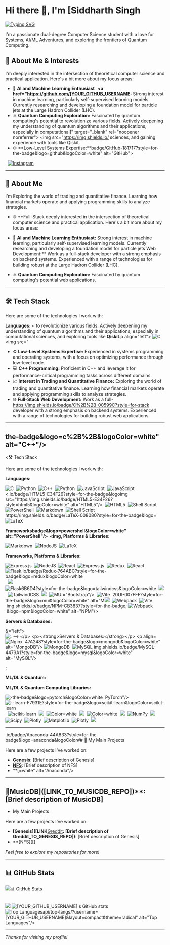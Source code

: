 # Hi there 👋, I'm [Siddharth Singh

<!-- Typing SVG -->
<a href="https://git.io/typing-svg"><img src="https://readme-typing-svg.herokuapp.com?font=Fira+Code&size=25&pause=1000&color=34D399¢er=true&vCenter=true&width=435&lines=Passionate+Computer+Science+Student;Systems+Programming+Enthusiast;AI%2FML+Adventurer;Quantum+Computing+Explorer;Full-Stack+Developer" alt="Typing SVG" /></a>

I'm a passionate dual-degree Computer Science student with a love for Systems, AI/ML Adventures, and exploring the frontiers of Quantum Computing.




## 🚀 About Me & Interests

I'm deeply interested in the intersection of theoretical computer science and practical application. Here's a bit more about my focus areas:

*   🧠 **AI and Machine Learning Enthusiast  </a>
   
  <a href="https://github.com/[YOUR_GITHUB_USERNAME:** Strong interest in machine learning, particularly self-supervised learning models. Currently researching and developing a foundation model for particle jets at the Large Hadron Collider (LHC).
*   ⚛️ **Quantum Computing Exploration:** Fascinated by quantum computing's potential to revolutionize various fields. Actively deepening my understanding of quantum algorithms and their applications, especially in computational]" target="_blank" rel="noopener noreferrer">
    <img src="https://img.shields.io/ sciences, and gaining experience with tools like Qiskit.
*   ⚙️ **Low-Level Systems Expertise:**badge/GitHub-181717?style=for-the-badge&logo=github&logoColor=white" alt="GitHub">
  </a>
    
  <a href="[YOUR_INSTAGRAM Experienced in systems programming and operating systems, with a focus on optimizing performance through low-level code.
*   💻 **C++ Programming:**_URL]" target="_blank" rel="noopener noreferrer">
    <img src="https://img.shields. Proficient in C++ and leverage it for performance-critical programming tasks across different domains.
*   📈 **Interest in Trading and Quantitative Finance:**io/badge/Instagram-E4405F?style=for-the-badge&logo=instagram&logoColor=white" alt="Instagram">
  </a>
  <!-- Add other relevant links here -->
</p>

---

## 🚀 About Me

I'm Exploring the world of trading and quantitative finance. Learning how financial markets operate and applying programming skills to analyze strategies.
*   🌐 **Full-Stack deeply interested in the intersection of theoretical computer science and practical application. Here's a bit more about my focus areas:

*   🧠 **AI and Machine Learning Enthusiast:** Strong interest in machine learning, particularly self-supervised learning models. Currently researching and developing a foundation model for particle jets Web Development:** Work as a full-stack developer with a strong emphasis on backend systems. Experienced with a range of technologies for building robust at the Large Hadron Collider (LHC).
*   ⚛️ **Quantum Computing Exploration:** Fascinated by quantum computing's potential web applications.

---

## 🛠️ Tech Stack

Here are some of the technologies I work with:

**Languages:**
< to revolutionize various fields. Actively deepening my understanding of quantum algorithms and their applications, especially in computational sciences, and exploring tools like **Qiskit**.p align="left">
  <img src="https://img.shields.io/badge/C-A8B9CC?style=for-the-badge&logo=c&logoColor=white" alt="C"/> 
  <img src="
*   ⚙️ **Low-Level Systems Expertise:** Experienced in systems programming and operating systems, with a focus on optimizing performance through low-level code.
*   💻 **C++ Programming:** Proficient in C++ and leverage it for performance-critical programming tasks across different domains.
*   📈 **Interest in Trading and Quantitative Finance:** Exploring the world of trading and quantitative finance. Learning how financial markets operate and applying programming skills to analyze strategies.
*   🌐 **Full-Stack Web Development:** Work as a full-https://img.shields.io/badge/C%2B%2B-00599C?style=for-stack developer with a strong emphasis on backend systems. Experienced with a range of technologies for building robust web applications.

---

## the-badge&logo=c%2B%2B&logoColor=white" alt="C++"/> 
  <🛠️ Tech Stack

Here are some of the technologies I work with:

**Languages:**
<p align="left">
  <img src="https://img.shields.io/badge/C-A8B9CC?style=for-the-badge&logo=c&logoColor=white" alt="C"/> 
  <img src="https://img.shields.io/badge/Python-3776AB?style=for-the-badgeimg src="https://img.shields.io/badge/C%2B%2B-005&logo=python&logoColor=white" alt="Python"/> 
  <img src="https99C?style=for-the-badge&logo=c%2B%2B&logoColor=white" alt="C++"/> 
  <img src="https://img.shields.io/badge/Python-3776AB?style=for-the-badge&logo=python&logoColor=white" alt="Python"/> 
  <img src="https://img.shields.io/badge/JavaScript-F7DF1E?style=for://img.shields.io/badge/JavaScript-F7DF1E?style=for-the-badge&logo=javascript&logoColor=black" alt="JavaScript"/> 
  <img src="https://img.shields-the-badge&logo=javascript&logoColor=black" alt="JavaScript"/> 
  <.io/badge/HTML5-E34F26?style=for-the-badge&logoimg src="https://img.shields.io/badge/HTML5-E34F26?style=html5&logoColor=white" alt="HTML5"/> 
  <img src="https=for-the-badge&logo=html5&logoColor=white" alt="HTML5"/> 
  <img src="https://img.shields.io/badge/Shell_Script-121://img.shields.io/badge/Shell_Script-121011?style=for-011?style=for-the-badge&logo=gnu-bash&logoColor=white" alt="Shell Script"/> 
  <img src="https://img.shields.io/badge/PowerShell-5391FE?style=for-the-badge&logo=powershell&logoColor=white" alt="PowerShell"/> 
  <img src="https://img.shields.io/badge/Markdown-000000?style=for-the-badge&logo=markdown&logoColor=white" alt="Markdown"/> 
  <img src="the-badge&logo=gnu-bash&logoColor=white" alt="Shell Script"/> 
https://img.shields.io/badge/LaTeX-008080?style=for-the-badge&logo=  <img src="https://img.shields.io/badge/PowerShell-5391FE?style=for-the-latex&logoColor=white" alt="LaTeX"/> 
  <!-- Add other language icons -->
</p>

**Frameworksbadge&logo=powershell&logoColor=white" alt="PowerShell"/> 
  <img, Platforms & Libraries:**
<p align="left">
  <img src="https://img.shields. src="https://img.shields.io/badge/Markdown-000000?style=for-the-badge&logo=markdown&logoColor=white" alt="Markdown"/> 
  <img src="https://io/badge/Node.js-339933?style=for-the-badge&logo=node.js&img.shields.io/badge/LaTeX-008080?style=for-the-badge&logo=logoColor=white" alt="NodeJS"/> 
  <img src="https://img.shields.io/badge/Express.js-000000?style=for-the-badge&logo=express&latex&logoColor=white" alt="LaTeX"/> 
  <!-- Add other language icons -->
</p>

**Frameworks, Platforms & Libraries:**
<p align="left">
  <img src="https://img.logoColor=white" alt="Express.js"/> 
  <img src="https://img.shields.io/badge/React-61DAFB?style=for-the-badge&logo=reactshields.io/badge/Node.js-339933?style=for-the-badge&logo=node.js&logoColor=white" alt="NodeJS"/> 
  <img src="https://img.shields.io/badge/Express.js-000000?style=for-the-badge&logo=express&&logoColor=black" alt="React"/> 
  <img src="https://img.shields.io/badge/Redux-764ABC?style=for-the-badge&logo=redux&logoColor=logoColor=white" alt="Express.js"/> 
  <img src="https://img.shields.io/badge/React-61DAFB?style=for-the-badge&logo=reactwhite" alt="Redux"/> 
  <img src="https://img.shields.io/&logoColor=black" alt="React"/> 
  <img src="https://img.shieldsbadge/Flask-000000?style=for-the-badge&logo=flask&logoColor=white" alt="Flask.io/badge/Redux-764ABC?style=for-the-badge&logo=redux&logoColor=white" alt="Redux"/> 
  <img src="https://img.shields.io/"/> 
  <img src="https://img.shields.io/badge/Tailwind_CSS-0badge/Flask-000000?style=for-the-badge&logo=flask&logoColor=white" alt="Flask6B6D4?style=for-the-badge&logo=tailwindcss&logoColor=white" alt="TailwindCSS"/> 
  <img src="https://img.shields.io/badge/"/> 
  <img src="https://img.shields.io/badge/Tailwind_CSS-0Bootstrap-7952B3?style=for-the-badge&logo=bootstrap&logoColor=white" alt6B6D4?style=for-the-badge&logo=tailwindcss&logoColor=white" alt="TailwindCSS"/> 
  <img src="https://img.shields.io/badge/="Bootstrap"/> 
  <img src="https://img.shields.io/badge/Material%Bootstrap-7952B3?style=for-the-badge&logo=bootstrap&logoColor=white" alt20UI-007FFF?style=for-the-badge&logo=mui&logoColor=white" alt="MUI"/>="Bootstrap"/> 
  <img src="https://img.shields.io/badge/Material% 
  <img src="https://img.shields.io/badge/Vite-646CFF?style=for-the-badge&logo=vite&logoColor=white" alt="Vite"/> 
  20UI-007FFF?style=for-the-badge&logo=mui&logoColor=white" alt="M<img src="https://img.shields.io/badge/Webpack-8DD6F9?style=for-the-badge&UI"/> 
  <img src="https://img.shields.io/badge/Vite-logo=webpack&logoColor=black" alt="Webpack"/> 
  <img src="https://646CFF?style=for-the-badge&logo=vite&logoColor=white" alt="Vite"/> img.shields.io/badge/NPM-CB3837?style=for-the-badge;
  <img src="https://img.shields.io/badge/Webpack-8DD6F9?style=for-the-badge&logo=webpack&logoColor=black" alt="Webpack"/> &logo=npm&logoColor=white" alt="NPM"/> 
  <!-- Add Chakra, DaisyUI, JWT;
  <img src="https://img.shields.io/badge/NPM-CB3837, Nodemon, React Router, React Hook Form, Styled Components etc. -->
</p>

**Servers & Databases:**
<p align?style=for-the-badge&logo=npm&logoColor=white" alt="NPM"/>&="left">
  <img src="https://img.shields.io/badge/Nginx-00nbsp;
  <!-- Add Chakra, DaisyUI, JWT, Nodemon, React Router, React Hook Form, Styled Components etc9639?style=for-the-badge&logo=nginx&logoColor=white" alt=". -->
</p>

**Servers & Databases:**
<p align="left">
  <img srcNginx"/> 
  <img src="https://img.shields.io/badge/MongoDB-="https://img.shields.io/badge/Nginx-009639?style=for-the-badge&logo=nginx&logoColor=white" alt="Nginx"/> 
  47A248?style=for-the-badge&logo=mongodb&logoColor=white" alt="MongoDB"/> <img src="https://img.shields.io/badge/MongoDB-47A248?style
  <img src="https://img.shields.io/badge/MySQL-4479A1=for-the-badge&logo=mongodb&logoColor=white" alt="MongoDB"/> 
  <img src="https://?style=for-the-badge&logo=mysql&logoColor=white" alt="MySQL"/> img.shields.io/badge/MySQL-4479A1?style=for-the-badge&logo=mysql&logoColor=white" alt="MySQL"/> 
  <!-- Add other server/database icons -->
</p>;
  <!-- Add other server/database icons -->
</p>

**ML/DL & Quantum:**
<p align="left">


**ML/DL & Quantum Computing Libraries:**
<p align="left">
  <img src="https://img.shields.io/  <img src="https://img.shields.io/badge/PyTorch-EE4C2C?style=forbadge/PyTorch-EE4C2C?style=for-the-badge&logo=pytorch&logoColor=white" alt="-the-badge&logo=pytorch&logoColor=white" alt="PyTorch"/> 
  PyTorch"/> 
  <img src="https://img.shields.io/badge/scikit<img src="https://img.shields.io/badge/scikit--learn-F7931E?style=for-the-badge&logo=scikit-learn&logoColor=white" alt="--learn-F7931E?style=for-the-badge&logo=scikit-learn&logoColor=scikit-learn"/> 
  <img src="https://img.shields.io/badge/white" alt="scikit-learn"/> 
  <img src="https://img.shields.io/badge/QPandas-150458?style=for-the-badge&logo=pandas&logoColor=white" altiskit-6929C4?style=for-the-badge&logo=qiskit&logo="Pandas"/> 
  <img src="https://img.shields.io/badge/NumPy-013243?style=for-the-badge&logo=numpy&logoColor=white" alt="Color=white" alt="Qiskit"/>  <!-- Added Qiskit Badge -->
  <img src="https://img.NumPy"/> 
  <img src="https://img.shields.io/badge/SciPyshields.io/badge/Pandas-150458?style=for-the-badge&logo=pandas&logo-8CAAE6?style=for-the-badge&logo=scipy&logoColor=white" alt="Color=white" alt="Pandas"/> 
  <img src="https://img.shields.io/badge/NumPy-013243?style=for-the-badge&logo=Scipy"/> 
  <img src="https://img.shields.io/badge/Matplotlib-3776AB?style=for-the-badge&logo=matplotlib&logoColor=white"numpy&logoColor=white" alt="NumPy"/> 
  <img src="https://img alt="Matplotlib"/> 
  <img src="https://img.shields.io/badge/Plotly-3F4F75?style=for-the-badge&logo=plotly&logoColor.shields.io/badge/SciPy-8CAAE6?style=for-the-badge&logo=scipy&logoColor=white" alt="Scipy"/> 
  <img src="https://img.=white" alt="Plotly"/> 
  <img src="https://img.shields.io/badge/Qiskitshields.io/badge/Matplotlib-3776AB?style=for-the-badge&logo=matplotlib&logoColor=white" alt="Matplotlib"/> 
  <img src="https://img.shields.io/badge/Plotly-3F4F75?style=for-the-badge&logo=plotly-6929C4?style=for-the-badge&logo=Qiskit&logoColor=white"&logoColor=white" alt="Plotly"/> 
  <img src="https://img.shields alt="Qiskit"/>  <!-- Updated: Added Qiskit -->
  <!-- Add Anaconda -->
</p>

---

.io/badge/Anaconda-44A833?style=for-the-badge&logo=anaconda&logoColor## 📂 My Main Projects

Here are a few projects I've worked on:

*   **[Genesis]([LINK_TO_GENESIS_REPO])**: [Brief description of Genesis]
*   **[NFS]([LINK_TO_NFS_REPO])**: [Brief description of NFS]
*   **[=white" alt="Anaconda"/>  <!-- Added Anaconda Badge -->
</p>

---

## 📂MusicDB]([LINK_TO_MUSICDB_REPO])**: [Brief description of MusicDB]
*    My Main Projects

Here are a few projects I've worked on:

*   **[Genesis]([LINK**[Greddit]([LINK_TO_GREDDIT_REPO])**: [Brief description of Greddit_TO_GENESIS_REPO])**: [Brief description of Genesis]
*   **[NFS]([]

*Feel free to explore my repositories for more!*

---

## 📊 GitHub Stats

<p align="centerLINK_TO_NFS_REPO])**: [Brief description of NFS]
*   **[MusicDB](">
  <img src="https://github-readme-stats.vercel.app/api?username=[YOUR_GITHUB_[LINK_TO_MUSICDB_REPO])**: [Brief description of MusicDB]
*   **[Greddit]([LINK_TO_GREDDIT_REPO])**: [Brief description of Greddit]

*Feel free to explore my repositories for more!*

---

## 📊 GitHub Stats

<p align="centerUSERNAME]&show_icons=true&theme=radical" alt="[YOUR_GITHUB_USERNAME]'s GitHub stats"/>
  <br/>
  <img src="https://github-readme-stats.vercel.app/">
  <img src="https://github-readme-stats.vercel.app/api?username=[YOUR_GITHUB_USERNAME]&show_icons=true&theme=radical" alt="[YOUR_GITHUB_USERNAME]'s GitHub stats"/>
  <br/>
  <img src="https://github-readme-stats.vercel.app/api/top-langs/?username=[YOUR_GITHUB_USERNAME]&layout=compact&theme=radical" alt="Top Languages"/>api/top-langs/?username=[YOUR_GITHUB_USERNAME]&layout=compact&theme=radical" alt="Top Languages"/>
  <!-- You can add more stats here, like streak stats:
  <img src="https://github-readme-streak
  <!-- You can add more stats here, like streak stats:
  <img src="https://github-readme-streak-stats.herokuapp.com/?user=[YOUR_GITHUB_USERNAME]&theme=radical" alt="GitHub Streak"/>
  -->
</p>

---

*Thanks for visiting my profile!*
